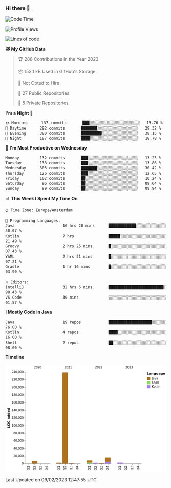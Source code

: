 ### Hi there 👋


<!--START_SECTION:waka-->
![Code Time](http://img.shields.io/badge/Code%20Time-3%2C001%20hrs%2036%20mins-blue)

![Profile Views](http://img.shields.io/badge/Profile%20Views-0-blue)

![Lines of code](https://img.shields.io/badge/From%20Hello%20World%20I%27ve%20Written-278%20Thousand%20lines%20of%20code-blue)

**🐱 My GitHub Data** 

> 🏆 288 Contributions in the Year 2023
 > 
> 📦 153.1 kB Used in GitHub's Storage 
 > 
> 🚫 Not Opted to Hire
 > 
> 📜 27 Public Repositories 
 > 
> 🔑 5 Private Repositories  
 > 
**I'm a Night 🦉** 

```text
🌞 Morning      137 commits       ███░░░░░░░░░░░░░░░░░░░░░░   13.76 % 
🌆 Daytime      292 commits       ███████░░░░░░░░░░░░░░░░░░   29.32 % 
🌃 Evening      380 commits       █████████░░░░░░░░░░░░░░░░   38.15 % 
🌙 Night        187 commits       ████░░░░░░░░░░░░░░░░░░░░░   18.78 % 

```
📅 **I'm Most Productive on Wednesday** 

```text
Monday         132 commits       ███░░░░░░░░░░░░░░░░░░░░░░   13.25 % 
Tuesday        138 commits       ███░░░░░░░░░░░░░░░░░░░░░░   13.86 % 
Wednesday      303 commits       ███████░░░░░░░░░░░░░░░░░░   30.42 % 
Thursday       126 commits       ███░░░░░░░░░░░░░░░░░░░░░░   12.65 % 
Friday         102 commits       ██░░░░░░░░░░░░░░░░░░░░░░░   10.24 % 
Saturday        96 commits       ██░░░░░░░░░░░░░░░░░░░░░░░   09.64 % 
Sunday          99 commits       ██░░░░░░░░░░░░░░░░░░░░░░░   09.94 % 

```


📊 **This Week I Spent My Time On** 

```text
⌚︎ Time Zone: Europe/Amsterdam

💬 Programming Languages: 
Java                     16 hrs 20 mins      ████████████░░░░░░░░░░░░░   50.07 % 
Kotlin                   7 hrs               █████░░░░░░░░░░░░░░░░░░░░   21.49 % 
Groovy                   2 hrs 25 mins       █░░░░░░░░░░░░░░░░░░░░░░░░   07.43 % 
YAML                     2 hrs 21 mins       █░░░░░░░░░░░░░░░░░░░░░░░░   07.21 % 
Gradle                   1 hr 16 mins        █░░░░░░░░░░░░░░░░░░░░░░░░   03.90 % 

🔥 Editors: 
IntelliJ                 32 hrs 6 mins       ████████████████████████░   98.43 % 
VS Code                  30 mins             ░░░░░░░░░░░░░░░░░░░░░░░░░   01.57 % 

```

**I Mostly Code in Java** 

```text
Java                     19 repos            ███████████████████░░░░░░   76.00 % 
Kotlin                   4 repos             ████░░░░░░░░░░░░░░░░░░░░░   16.00 % 
Shell                    2 repos             ██░░░░░░░░░░░░░░░░░░░░░░░   08.00 % 

```


**Timeline**

![Chart not found](https://raw.githubusercontent.com/powercasgamer/powercasgamer/master/charts/bar_graph.png) 


 Last Updated on 09/02/2023 12:47:55 UTC
<!--END_SECTION:waka-->
